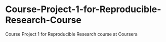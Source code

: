 # Course-Project-1-for-Reproducible-Research-Course
Course Project 1 for Reproducible Research course at Coursera
